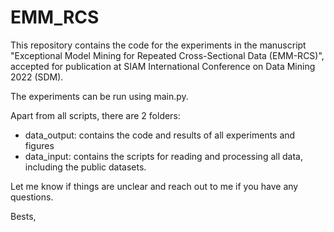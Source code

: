 # EMM_RCS

This repository contains the code for the experiments in the manuscript "Exceptional Model Mining for Repeated Cross-Sectional Data (EMM-RCS)", accepted for publication at SIAM International Conference on Data Mining 2022 (SDM).

The experiments can be run using main.py. 

Apart from all scripts, there are 2 folders:

- data_output: contains the code and results of all experiments and figures
- data_input: contains the scripts for reading and processing all data, including the public datasets.

Let me know if things are unclear and reach out to me if you have any questions.

Bests,
